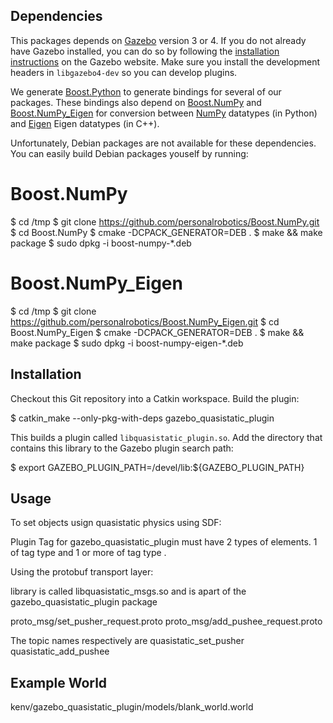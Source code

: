 Dependencies
------------
This packages depends on [Gazebo](http://gazebosim.org/) version 3 or 4. If you
do not already have Gazebo installed, you can do so by following the
[installation instructions](http://gazebosim.org/tutorials?tut=install&cat=get_started)
on the Gazebo website. Make sure you install the development headers in
`libgazebo4-dev` so you can develop plugins.

We generate [Boost.Python](www.boost.org/libs/python/doc/) to generate bindings
for several of our packages. These bindings also depend on
[Boost.NumPy](https://github.com/personalrobotics/Boost.NumPy) and
[Boost.NumPy_Eigen](https://github.com/personalrobotics/Boost.NumPy_Eigen) for
conversion between [NumPy](http://www.numpy.org/) datatypes (in Python) and
[Eigen](http://eigen.tuxfamily.org/) Eigen datatypes (in C++).

Unfortunately, Debian packages are not available for these dependencies.  You
can easily build Debian packages youself by running:
  
  # Boost.NumPy
  $ cd /tmp
  $ git clone https://github.com/personalrobotics/Boost.NumPy.git
  $ cd Boost.NumPy
  $ cmake -DCPACK_GENERATOR=DEB .
  $ make && make package
  $ sudo dpkg -i boost-numpy-*.deb
  
  # Boost.NumPy_Eigen
  $ cd /tmp
  $ git clone https://github.com/personalrobotics/Boost.NumPy_Eigen.git
  $ cd Boost.NumPy_Eigen
  $ cmake -DCPACK_GENERATOR=DEB .
  $ make && make package
  $ sudo dpkg -i boost-numpy-eigen-*.deb

Installation
------------
Checkout this Git repository into a Catkin workspace. Build the plugin:

  $ catkin_make --only-pkg-with-deps gazebo_quasistatic_plugin

This builds a plugin called `libquasistatic_plugin.so`. Add the directory
that contains this library to the Gazebo plugin search path:

  $ export GAZEBO_PLUGIN_PATH=<workspace>/devel/lib:${GAZEBO_PLUGIN_PATH}

Usage
-----
To set objects usign quasistatic physics using SDF:

Plugin Tag for gazebo_quasistatic_plugin must have 2 types of elements. 1 of tag type <pusher> and 1 or more of tag type <pushee>. 

Using the protobuf transport layer:

library is called libquasistatic_msgs.so and is apart of the gazebo_quasistatic_plugin package

proto_msg/set_pusher_request.proto
proto_msg/add_pushee_request.proto

The topic names respectively are
quasistatic_set_pusher
quasistatic_add_pushee

Example World
-------------

kenv/gazebo_quasistatic_plugin/models/blank_world.world

